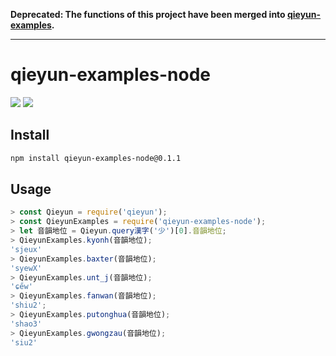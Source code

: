 **Deprecated: The functions of this project have been merged into [qieyun-examples](https://github.com/nk2028/qieyun-examples).**

---

# qieyun-examples-node

[![](https://badge.fury.io/js/qieyun-examples-node.svg)](https://www.npmjs.com/package/qieyun-examples-node) [![](https://github.com/nk2028/qieyun-examples-node/workflows/Test/badge.svg)](https://github.com/nk2028/qieyun-examples-node/actions?query=workflow%3A%22Test%22)

## Install

```sh
npm install qieyun-examples-node@0.1.1
```

## Usage

```javascript
> const Qieyun = require('qieyun');
> const QieyunExamples = require('qieyun-examples-node');
> let 音韻地位 = Qieyun.query漢字('少')[0].音韻地位;
> QieyunExamples.kyonh(音韻地位);
'sjeux'
> QieyunExamples.baxter(音韻地位);
'syewX'
> QieyunExamples.unt_j(音韻地位);
'ɕe̋w'
> QieyunExamples.fanwan(音韻地位);
'shiu2';
> QieyunExamples.putonghua(音韻地位);
'shao3'
> QieyunExamples.gwongzau(音韻地位);
'siu2'
```
